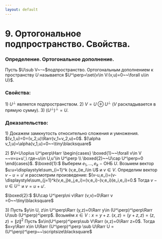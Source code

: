 ```yaml
---
layout: default
---
```

# 9. Ортогональное подпространство. Свойства.

### Определение. Ортогональное дополнение.
Пусть $U\sub V~-~$подпространство.
Ортогональным дополнением к пространству $U$ называется
$U^\perp=\set{v\in V:(v,u)=0~~\forall u\in U}$.

### Свойства:
$1)$ $U^\perp$ является подпространством.
$2)$ $V=U\oplus U^\perp$ $(V$ раскладывается в прямую сумму$)$.
$3)$ $(U^\perp)^\perp=U$.

### Доказательство:
$1)$ Докажем замкнутость относительно сложения и умножения.
$(v_1,u)=0=(v_2,u)\Rarr(v_1+v_2,u)=0$.
$(\alpha v_1,u)=\alpha(v_1,u)=0~~\tiny\blacksquare$

$2)$ $V=U\oplus U^\perp\Harr
\begin{cases}
\boxed{1}~~\forall v\in V ~~v=u+u',\ где~u\in U,u'\in U^\perp
\\
\boxed{2}~~U\cap U^\perp=0
\end{cases}$.
$\boxed{1}:$ Выберем $e_1,...,e_k~-~$ОНБ $U$.
Возьмем вектор $u:u=\displaystyle\sum_{i=1}^k (v,e_i)e_i\in U$ и $v\in V$.
Определим вектор $v-u=u'$ и рассмотрим произведение:
$(v-u,e_i)=(v-\displaystyle\sum_{j=1}^k(v,e_j)e_j,e_i)=(v,e_i)-(v,e_i)(e_i,e_i)=0.$
Тогда $v-u\in U^\perp$ и $v=u+u'$.

$\boxed{2}:$ $U\cap U^\perp\ni v\Rarr (v,v)=0\Rarr v =0~~\tiny\blacksquare$

$3)$ Пусть $y\in U, z\in U^\perp\Rarr (y,z)=0\Rarr y\in (U^\perp)^\perp\Rarr U\sub (U^\perp)^\perp$.
Возьмём $x\in V:x=y + z$.
$(x,z)=(y+z,z)=(z,z)=\|z\|^2$
Пусть $x\in(U^\perp)^\perp\sub V\Rarr (x,z)=0\Rarr z=0$.
Тогда $x=y\Rarr x\in U\Rarr (U^\perp)^\perp \sub U\Rarr U = (U^\perp)^\perp~~\scriptsize\blacksquare$